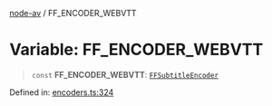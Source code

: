 [node-av](../globals.md) / FF\_ENCODER\_WEBVTT

# Variable: FF\_ENCODER\_WEBVTT

> `const` **FF\_ENCODER\_WEBVTT**: [`FFSubtitleEncoder`](../type-aliases/FFSubtitleEncoder.md)

Defined in: [encoders.ts:324](https://github.com/seydx/av/blob/f8631fc881b394300b1479f511d55cf1c370a87f/src/constants/encoders.ts#L324)
